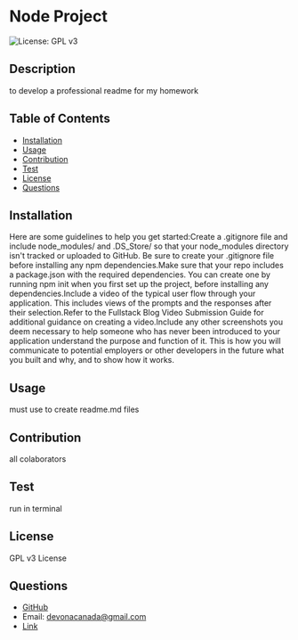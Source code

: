 # Node Project
  ![License: GPL v3](https://img.shields.io/badge/License-GPLv3-blue.svg)
  ## Description
  to develop a professional readme for my homework
  ## Table of Contents
  - [Installation](#installation)
  - [Usage](#usage)
  - [Contribution](#contribution)
  - [Test](#test)
  - [License](#license)
  - [Questions](#questions)
  ## Installation
  Here are some guidelines to help you get started:Create a .gitignore file and include node_modules/ and .DS_Store/ so that your node_modules directory isn't tracked or uploaded to GitHub. Be sure to create your .gitignore file before installing any npm dependencies.Make sure that your repo includes a package.json with the required dependencies. You can create one by running npm init when you first set up the project, before installing any dependencies.Include a video of the typical user flow through your application. This includes views of the prompts and the responses after their selection.Refer to the Fullstack Blog Video Submission Guide for additional guidance on creating a video.Include any other screenshots you deem necessary to help someone who has never been introduced to your application understand the purpose and function of it. This is how you will communicate to potential employers or other developers in the future what you built and why, and to show how it works.
  ## Usage
  must use to create readme.md files
  ## Contribution
  all colaborators
  ## Test
  run in terminal
  ## License
  GPL v3 License
  ## Questions
  - [GitHub](
  tivonade)
  - Email: devonacanada@gmail.com
  - [Link](
  https://github.com/TivonaDe/Node-Challenege.git)

